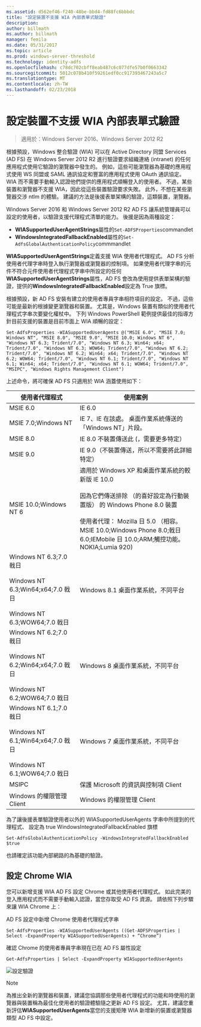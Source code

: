 ```yaml
---
ms.assetid: d562ef46-f240-48be-bbd4-fd88fc6bbbdc
title: "設定裝置不支援 WIA 內部表單式驗證"
description: 
author: billmath
ms.author: billmath
manager: femila
ms.date: 05/31/2017
ms.topic: article
ms.prod: windows-server-threshold
ms.technology: identity-adfs
ms.openlocfilehash: c78dc702cbff8eab487c6c077dfe57b0f0663342
ms.sourcegitcommit: 5012c078b410f59261edf0cc917393467243a5c7
ms.translationtype: MT
ms.contentlocale: zh-TW
ms.lasthandoff: 02/23/2018
---
```

# <a name="configuring-intranet-forms-based-authentication-for-devices-that-do-not-support-wia"></a>設定裝置不支援 WIA 內部表單式驗證

>適用於：Windows Server 2016、Windows Server 2012 R2

根據預設，Windows 整合驗證 (WIA) 可以在 Active Directory 同盟 Services (AD FS) 在 Windows Server 2012 R2 進行驗證要求組織連絡 (intranet) 的任何應用程式使用它驗證的瀏覽器中發生的。 例如，這些可能瀏覽器為基礎的應用程式使用 WS 同盟或 SAML 通訊協定和豐富的應用程式使用 OAuth 通訊協定。 WIA 而不需要手動輸入認證他們提供的應用程式順暢登入的使用者。 不過，某些裝置和瀏覽器不支援 WIA，因此從這些裝置驗證要求失敗。 此外，不想在某些瀏覽器交涉 ntlm 的體驗。 建議的方法是後援表單架構的驗證，這類裝置，瀏覽器。

Windows Server 2016 和 Windows Server 2012 R2 AD FS 讓系統管理員可以設定的使用者，以驗證支援代理程式清單的能力。 後援是因為兩種設定：


- **WIASupportedUserAgentStrings**屬性的`Set-ADFSProperties`commandlet
- **WindowsIntegratedFallbackEnabled**屬性的`Set-AdfsGlobalAuthenticationPolicy`commmandlet

**WIASupportedUserAgentStrings**定義支援 WIA 使用者代理程式。 AD FS 分析使用者代理字串時登入執行瀏覽器或瀏覽器的控制項。 如果使用者代理字串的元件不符合元件使用者代理程式字串中所設定的任何**WIASupportedUserAgentStrings**屬性，AD FS 會改為使用提供表單架構的驗證，提供的**WindowsIntegratedFallbackEnabled**設定為 True 旗標。

根據預設，新 AD FS 安裝有建立的使用者專員字串相符項目的設定。 不過，這些可能是最新的根據變更瀏覽器和裝置。 尤其是，Windows 裝置有類似的使用者代理程式字串次要變化權杖中。 下列 Windows PowerShell 範例提供最佳的指導方針目前支援的裝置是目前市面上 WIA 順暢的設定：

    Set-AdfsProperties -WIASupportedUserAgents @("MSIE 6.0", "MSIE 7.0; Windows NT", "MSIE 8.0", "MSIE 9.0", "MSIE 10.0; Windows NT 6", "Windows NT 6.3; Trident/7.0", "Windows NT 6.3; Win64; x64; Trident/7.0", "Windows NT 6.3; WOW64; Trident/7.0", "Windows NT 6.2; Trident/7.0", "Windows NT 6.2; Win64; x64; Trident/7.0", "Windows NT 6.2; WOW64; Trident/7.0", "Windows NT 6.1; Trident/7.0", "Windows NT 6.1; Win64; x64; Trident/7.0", "Windows NT 6.1; WOW64; Trident/7.0", "MSIPC", "Windows Rights Management Client")

上述命令，將可確保 AD FS 只適用於 WIA 涵蓋使用如下：

使用者代理程式|使用案例|
-----|-----|
MSIE 6.0|IE 6.0|
MSIE 7.0;Windows NT|IE 7、IE 在該處。 桌面作業系統傳送的「Windows NT」片段。|
MSIE 8.0|IE 8.0 不裝置傳送此 (，需要更多特定）|
MSIE 9.0|IE 9.0（不裝置傳送，所以不需要將此詳細特定）|
MSIE 10.0;Windows NT 6|適用於 Windows XP 和桌面作業系統的較新版 IE 10.0</br></br>因為它們傳送排除 （的喜好設定為行動裝置版） 的 Windows Phone 8.0 裝置</br></br>使用者代理： Mozilla 日 5.0 （相容。MSIE 10.0;Windows Phone 8.0;戟日 6.0;IEMobile 日 10.0;ARM;觸控功能。NOKIA;Lumia 920)|
Windows NT 6.3;7.0 戟日</br></br>Windows NT 6.3;Win64;x64;7.0 戟日</br></br>Windows NT 6.3;WOW64;7.0 戟日| Windows 8.1 桌面作業系統，不同平台|
Windows NT 6.2;7.0 戟日</br></br>Windows NT 6.2;Win64;x64;7.0 戟日</br></br>Windows NT 6.2;WOW64;7.0 戟日|Windows 8 桌面作業系統，不同平台|
Windows NT 6.1;7.0 戟日</br></br>Windows NT 6.1;Win64;x64;7.0 戟日</br></br>Windows NT 6.1;WOW64;7.0 戟日|Windows 7 桌面作業系統，不同平台|
MSIPC| 保護 Microsoft 的資訊與控制項 Client|
Windows 的權限管理 Client|Windows 的權限管理 Client|

為了讓後援表單驗證使用者以外的 WIASupportedUserAgents 字串中所提到的代理程式、 設定為 true WindowsIntegratedFallbackEnabled 旗標

    Set-AdfsGlobalAuthenticationPolicy -WindowsIntegratedFallbackEnabled $true

也請確定該功能內部網路的為基礎的驗證。

## <a name="configuring-wia-for-chrome"></a>設定 Chrome WIA
您可以新增支援 WIA AD FS 設定 Chrome 或其他使用者代理程式。 如此完美的登入應用程式而不需要手動輸入認證，當您存取受 AD FS 資源。 請依照下列步驟來讓 WIA Chrome 上：

AD FS 設定中新增 Chrome 使用者代理程式字串

    Set-AdfsProperties -WIASupportedUserAgents ((Get-ADFSProperties | Select -ExpandProperty WIASupportedUserAgents) + “Chrome”)
    
確認 Chrome 的使用者專員字串現在已在 AD FS 屬性設定

    Get-AdfsProperties | Select -ExpandProperty WIASupportedUserAgents

![設定驗證](media/Configure-intranet-forms-based-authentication-for-devices-that-do-not-support-WIA/chrome1.png) 

>[!NOTE]   
> 為推出全新的瀏覽器和裝置，建議您協調那些使用者代理程式的功能和時使用的瀏覽器與裝置稱為最佳化使用者的驗證體驗隨之更新 AD FS 設定。 尤其，建議您重新評估**WIASupportedUserAgents**當您的支援矩陣 WIA 新增新的裝置或瀏覽器類型 AD FS 中設定。


